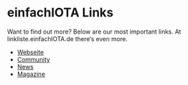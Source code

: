 # einfachIOTA Links

Want to find out more? Below are our most important links.
At linkliste.einfachIOTA.de there‘s even more.

- [Webseite](www.einfachIOTA.de)
- [Community](community.einfachIOTA.de)
- [News](blog.einfachIOTA.de)
- [Magazine](magazin.einfachIOTA.de)